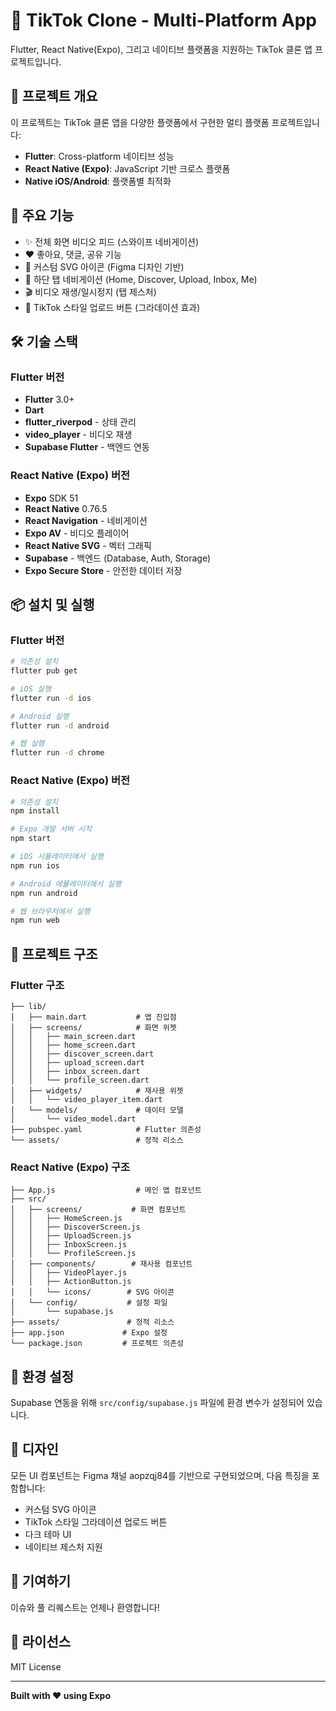 # 📱 TikTok Clone - Multi-Platform App

Flutter, React Native(Expo), 그리고 네이티브 플랫폼을 지원하는 TikTok 클론 앱 프로젝트입니다.

## 🎯 프로젝트 개요

이 프로젝트는 TikTok 클론 앱을 다양한 플랫폼에서 구현한 멀티 플랫폼 프로젝트입니다:
- **Flutter**: Cross-platform 네이티브 성능
- **React Native (Expo)**: JavaScript 기반 크로스 플랫폼
- **Native iOS/Android**: 플랫폼별 최적화

## 🚀 주요 기능

- ✨ 전체 화면 비디오 피드 (스와이프 네비게이션)
- ❤️ 좋아요, 댓글, 공유 기능
- 🎨 커스텀 SVG 아이콘 (Figma 디자인 기반)
- 📱 하단 탭 네비게이션 (Home, Discover, Upload, Inbox, Me)
- 🎬 비디오 재생/일시정지 (탭 제스처)
- 🌈 TikTok 스타일 업로드 버튼 (그라데이션 효과)

## 🛠 기술 스택

### Flutter 버전
- **Flutter** 3.0+
- **Dart** 
- **flutter_riverpod** - 상태 관리
- **video_player** - 비디오 재생
- **Supabase Flutter** - 백엔드 연동

### React Native (Expo) 버전
- **Expo** SDK 51
- **React Native** 0.76.5
- **React Navigation** - 네비게이션
- **Expo AV** - 비디오 플레이어
- **React Native SVG** - 벡터 그래픽
- **Supabase** - 백엔드 (Database, Auth, Storage)
- **Expo Secure Store** - 안전한 데이터 저장

## 📦 설치 및 실행

### Flutter 버전
```bash
# 의존성 설치
flutter pub get

# iOS 실행
flutter run -d ios

# Android 실행
flutter run -d android

# 웹 실행
flutter run -d chrome
```

### React Native (Expo) 버전
```bash
# 의존성 설치
npm install

# Expo 개발 서버 시작
npm start

# iOS 시뮬레이터에서 실행
npm run ios

# Android 에뮬레이터에서 실행
npm run android

# 웹 브라우저에서 실행
npm run web
```

## 📱 프로젝트 구조

### Flutter 구조
```
├── lib/
│   ├── main.dart           # 앱 진입점
│   ├── screens/            # 화면 위젯
│   │   ├── main_screen.dart
│   │   ├── home_screen.dart
│   │   ├── discover_screen.dart
│   │   ├── upload_screen.dart
│   │   ├── inbox_screen.dart
│   │   └── profile_screen.dart
│   ├── widgets/            # 재사용 위젯
│   │   └── video_player_item.dart
│   └── models/             # 데이터 모델
│       └── video_model.dart
├── pubspec.yaml            # Flutter 의존성
└── assets/                 # 정적 리소스
```

### React Native (Expo) 구조
```
├── App.js                  # 메인 앱 컴포넌트
├── src/
│   ├── screens/           # 화면 컴포넌트
│   │   ├── HomeScreen.js
│   │   ├── DiscoverScreen.js
│   │   ├── UploadScreen.js
│   │   ├── InboxScreen.js
│   │   └── ProfileScreen.js
│   ├── components/        # 재사용 컴포넌트
│   │   ├── VideoPlayer.js
│   │   ├── ActionButton.js
│   │   └── icons/        # SVG 아이콘
│   └── config/           # 설정 파일
│       └── supabase.js
├── assets/               # 정적 리소스
├── app.json             # Expo 설정
└── package.json         # 프로젝트 의존성
```

## 🔧 환경 설정

Supabase 연동을 위해 `src/config/supabase.js` 파일에 환경 변수가 설정되어 있습니다.

## 🎨 디자인

모든 UI 컴포넌트는 Figma 채널 aopzqj84를 기반으로 구현되었으며, 다음 특징을 포함합니다:
- 커스텀 SVG 아이콘
- TikTok 스타일 그라데이션 업로드 버튼
- 다크 테마 UI
- 네이티브 제스처 지원

## 🤝 기여하기

이슈와 풀 리퀘스트는 언제나 환영합니다!

## 📄 라이선스

MIT License

---

**Built with ❤️ using Expo**